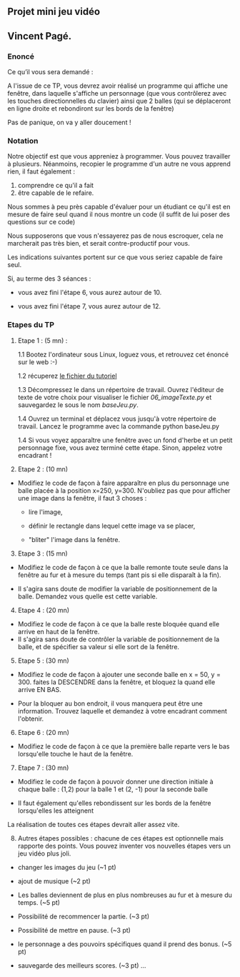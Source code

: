 ## Projet mini jeu vidéo
## Vincent Pagé.

### Enoncé
Ce qu’il vous sera demandé :

A l'issue de ce TP, vous devrez avoir réalisé un programme qui affiche une fenêtre, dans
laquelle s'affiche un personnage (que vous contrôlerez avec les touches directionnelles du
clavier) ainsi que 2 balles (qui se déplaceront en ligne droite et rebondiront sur les bords de la
fenêtre)

Pas de panique, on va y aller doucement !

### Notation

Notre objectif est que vous appreniez à programmer. Vous pouvez travailler à plusieurs. Néanmoins, recopier le programme d'un autre ne vous apprend rien, il faut également :
1. comprendre ce qu'il a fait
2. être capable de le refaire.

Nous sommes à peu près capable d'évaluer pour un étudiant ce qu'il est en mesure de faire seul quand il nous montre un code (il suffit de lui poser des questions sur ce code)

Nous supposerons que vous n'essayerez pas de nous escroquer, cela ne marcherait pas très bien, et serait contre-productif pour vous.

Les indications suivantes portent sur ce que vous seriez capable de faire seul.

Si, au terme des 3 séances :

- vous avez fini l'étape 6, vous aurez autour de 10.

- vous avez fini l'étape 7, vous aurez autour de 12.


### Etapes du TP

1. Etape 1 : (5 mn) :

    1.1 Bootez l'ordinateur sous Linux, loguez vous, et retrouvez cet énoncé sur le web :-)

    1.2 récuperez [le fichier du tutoriel](Sources/tutos.zip)

    1.3 Décompressez le dans un répertoire de travail. Ouvrez l'éditeur de texte de votre choix pour visualiser le fichier *06_imageTexte.py* et sauvegardez le sous le nom *baseJeu.py*.

    1.4 Ouvrez un terminal et déplacez vous jusqu'à
    votre répertoire de travail. Lancez le programme avec la commande python baseJeu.py

    1.4 Si vous voyez apparaître une fenêtre avec
    un fond d'herbe et un petit personnage fixe,
    vous avez terminé cette étape. Sinon, appelez
    votre encadrant !

2. Etape 2 : (10 mn)

  - Modifiez le code de façon à faire apparaître en plus du personnage une balle placée à la position x=250, y=300.
  N'oubliez pas que pour afficher une image dans la fenêtre, il faut 3 choses :

    - lire l'image,

    - définir le rectangle dans lequel cette image va se placer,

    - "bliter" l'image dans la fenêtre.

3. Etape 3 : (15 mn)

  - Modifiez le code de façon à ce que la balle remonte toute seule dans la fenêtre au fur et à mesure du temps (tant pis si elle disparaît à la fin).

  - Il s'agira sans doute de modifier la variable de positionnement de la balle. Demandez vous quelle est cette variable.

4. Etape 4 : (20 mn)

  - Modifiez le code de façon à ce que la balle
  reste bloquée quand elle arrive en haut de la
  fenêtre.
  - Il s'agira sans doute de contrôler  la variable
  de positionnement de la balle, et de spécifier sa
  valeur si elle sort de la fenêtre.

5. Etape 5 : (30 mn)

  - Modifiez le code de façon à ajouter une seconde balle en x = 50, y = 300. faites la DESCENDRE dans la fenêtre, et bloquez la quand elle arrive EN BAS.

  - Pour la bloquer au bon endroit, il vous manquera
  peut être une information. Trouvez laquelle et
  demandez à votre encadrant comment l'obtenir.

6. Etape 6 : (20 mn)

  - Modifiez le code de façon à ce que la première
  balle reparte vers le bas lorsqu'elle touche le
  haut de la fenêtre.

7. Etape 7 : (30 mn)

  - Modifiez le code de façon à pouvoir donner une direction initiale à chaque balle : (1,2) pour la balle 1 et (2, -1) pour la seconde balle

  - Il faut également qu'elles rebondissent sur les bords de la fenêtre lorsqu'elles les atteignent

La réalisation de toutes ces étapes devrait aller assez vite.

8. Autres étapes possibles : chacune de ces étapes est optionnelle mais rapporte des points. Vous pouvez inventer vos nouvelles étapes vers un jeu vidéo plus joli.

  - changer les images du jeu (~1 pt)

  - ajout de musique (~2 pt)

  - Les balles deviennent de plus en plus nombreuses au fur et à mesure du temps. (~5 pt)

  - Possibilité de recommencer la partie. (~3 pt)

  - Possibilité de mettre en pause. (~3 pt)

  - le personnage a des pouvoirs spécifiques quand il prend des bonus. (~5 pt)

  - sauvegarde des meilleurs scores. (~3 pt)
...
